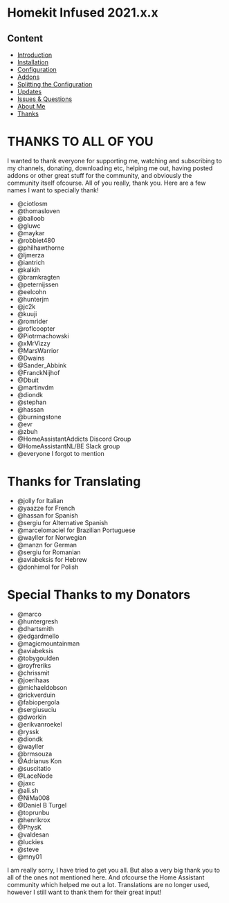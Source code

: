 # Homekit Infused 2021.x.x

## Content
- [Introduction](index.md)
- [Installation](installation.md)
- [Configuration](configuration.md)
- [Addons](addons.md)
- [Splitting the Configuration](splitting-the-config.md)
- [Updates](updates.md)
- [Issues & Questions](issues.md)
- [About Me](about.md)
- [Thanks](thanks.md)

# THANKS TO ALL OF YOU
I wanted to thank everyone for supporting me, watching and subscribing to my channels, donating, downloading etc, helping me out, having posted addons or other great stuff for the community, and obviously the community itself ofcourse.
All of you really, thank you. Here are a few names I want to specially thank!
  - @ciotlosm
  - @thomasloven
  - @balloob
  - @gluwc
  - @maykar
  - @robbiet480
  - @philhawthorne
  - @ljmerza
  - @iantrich
  - @kalkih
  - @bramkragten
  - @peternijssen
  - @eelcohn
  - @hunterjm
  - @jc2k
  - @kuuji
  - @romrider
  - @roflcoopter
  - @Piotrmachowski
  - @xMrVizzy
  - @MarsWarrior
  - @Dwains
  - @Sander_Abbink
  - @FranckNijhof
  - @Dbuit
  - @martinvdm
  - @diondk
  - @stephan
  - @hassan
  - @burningstone
  - @evr
  - @zbuh
  - @HomeAssistantAddicts Discord Group
  - @HomeAssistantNL/BE Slack group
  - @everyone I forgot to mention
  
# Thanks for Translating
  - @jolly for Italian
  - @yaazze for French
  - @hassan for Spanish
  - @sergiu for Alternative Spanish
  - @marcelomaciel for Brazilian Portuguese
  - @wayller for Norwegian
  - @manzn for German
  - @sergiu for Romanian
  - @aviabeksis for Hebrew
  - @donhimol for Polish
  
# Special Thanks to my Donators
  - @marco
  - @huntergresh
  - @dhartsmith
  - @edgardmello
  - @magicmountainman
  - @aviabeksis
  - @tobygoulden
  - @royfreriks
  - @chrissmit
  - @joerihaas
  - @michaeldobson
  - @rickverduin
  - @fabiopergola
  - @sergiusuciu
  - @dworkin
  - @erikvanroekel
  - @ryssk
  - @diondk
  - @wayller
  - @brmsouza
  - @Adrianus Kon
  - @suscitatio
  - @LaceNode
  - @jaxc
  - @ali.sh
  - @NiMa008
  - @Daniel B Turgel
  - @toprunbu
  - @henrikrox
  - @PhysK
  - @valdesan
  - @luckies
  - @steve
  - @mny01

I am really sorry, I have tried to get you all. But also a very big thank you to all of the ones not mentioned here. And ofcourse the Home Assistant community which helped me out a lot. Translations are no longer used, however I still want to thank them for their great input!

